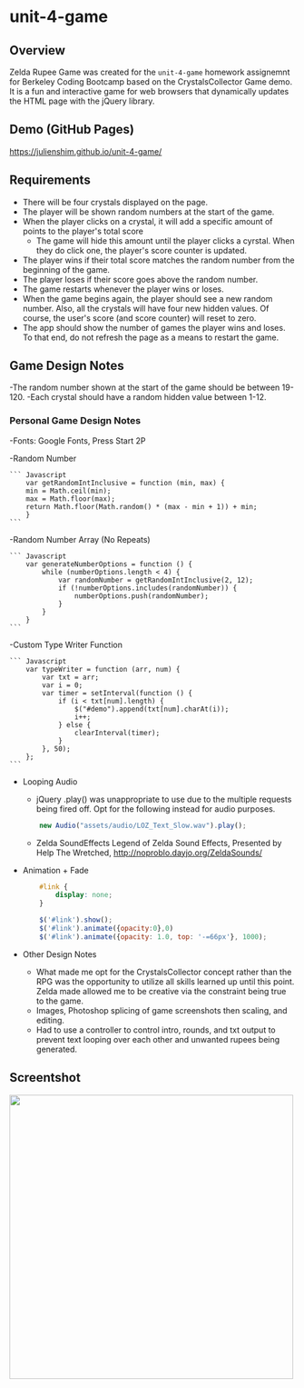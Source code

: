 # unit-4-game

## Overview

Zelda Rupee Game was created for the `unit-4-game` homework assignemnt for Berkeley Coding Bootcamp based on the CrystalsCollector Game demo. It is a fun and interactive game for web browsers that dynamically updates the HTML page with the jQuery library.

## Demo (GitHub Pages)

https://julienshim.github.io/unit-4-game/

## Requirements

- There will be four crystals displayed on the page.
- The player will be shown random numbers at the start of the game.
- When the player clicks on a crystal, it will add a specific amount of points to the player's total score
    - The game will hide this amount until the player clicks a cyrstal. When they do click one, the player's score counter is updated.
- The player wins if their total score matches the random number from the beginning of the game.
- The player loses if their score goes above the random number.
- The game restarts whenever the player wins or loses.
- When the game begins again, the player should see a new random number. Also, all the crystals will have four new hidden values. Of course, the user's score (and score counter) will reset to zero.
- The app should show the number of games the player wins and loses. To that end, do not refresh the page as a means to restart the game.

## Game Design Notes

-The random number shown at the start of the game should be between 19-120.
-Each crystal should have a random hidden value between 1-12.

### Personal Game Design Notes

-Fonts: Google Fonts, Press Start 2P

-Random Number

    ``` Javascript
        var getRandomIntInclusive = function (min, max) {
        min = Math.ceil(min);
        max = Math.floor(max);
        return Math.floor(Math.random() * (max - min + 1)) + min;
        }
    ```

-Random Number Array (No Repeats)

    ``` Javascript
        var generateNumberOptions = function () {
            while (numberOptions.length < 4) {
                var randomNumber = getRandomIntInclusive(2, 12);
                if (!numberOptions.includes(randomNumber)) {
                    numberOptions.push(randomNumber);
                }
            }
        }
    ```
-Custom Type Writer Function

    ``` Javascript
        var typeWriter = function (arr, num) {
            var txt = arr;
            var i = 0;
            var timer = setInterval(function () {
                if (i < txt[num].length) {
                    $("#demo").append(txt[num].charAt(i));
                    i++;
                } else {
                    clearInterval(timer);
                }
            }, 50);
        };
    ```

- Looping Audio
    - jQuery .play() was unappropriate to use due to the multiple requests being fired off. Opt for the following instead for audio purposes.

    ``` Javascript
        new Audio("assets/audio/LOZ_Text_Slow.wav").play();
    ```
    - Zelda SoundEffects
        Legend of Zelda Sound Effects, Presented by Help The Wretched, http://noproblo.dayjo.org/ZeldaSounds/

- Animation + Fade

    ``` CSS
        #link {
            display: none;
        }
    ```

    ``` Javascript
        $('#link').show();
        $('#link').animate({opacity:0},0)
        $('#link').animate({opacity: 1.0, top: '-=66px'}, 1000); 
    ```

- Other Design Notes
    - What made me opt for the CrystalsCollector concept rather than the RPG was the opportunity to utilize all skills learned up until this point. Zelda made allowed me to be creative via the constraint being true to the game.
    - Images, Photoshop splicing of game screenshots then scaling, and editing.
    - Had to use a controller to control intro, rounds, and txt output to prevent text looping over each other and unwanted rupees being generated.
    
## Screentshot

<img src="https://raw.githubusercontent.com/julienshim/unit-4-game/master/assets/images/screenshot.png" width="500" />
